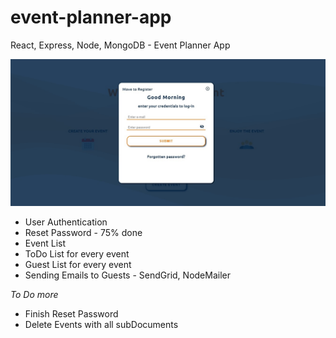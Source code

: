 # event-planner-app
 React, Express, Node, MongoDB - Event Planner App
 
![login](img/login.jpg)

  - User Authentication
  - Reset Password - 75% done
  - Event List 
  - ToDo List for every event
  - Guest List for every event
  - Sending Emails to Guests - SendGrid, NodeMailer
  

  *To Do more*
  - Finish Reset Password
  - Delete Events with all subDocuments 
  

